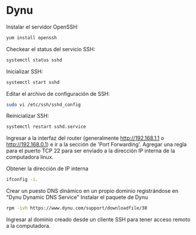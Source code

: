 ﻿

# Dynu

Instalar el servidor OpenSSH: 
```sh
yum install openssh
```
Checkear el status del servicio SSH: 
```sh
systemctl status sshd
```
Inicializar SSH:
```sh
systemctl start sshd
```
Editar el archivo de configuración de SSH: 
```sh
sudo vi /etc/ssh/sshd_config
```
Reinicializar SSH:
```sh
systemctl restart sshd.service
```
Ingresar a la interfaz del router (generalmente http://192.168.1.1 o http://192.168.0.1) e ir a la sección de 'Port Forwarding'. Agregar una regla  para el puerto TCP 22 para ser enviado a la dirección IP interna de la computadora linux.

Obtener la dirección de IP interna
```sh
ifconfig -i. 
```

Crear un puesto DNS dinámico en un propio dominio registrándose en "Dynu Dynamic DNS Service" 
Instalar el paquete de Dynu

```sh
rpm -ivh https://www.dynu.com/support/downloadfile/30 
```
Ingresar al dominio creado desde un cliente SSH para tener acceso remoto a la computadora.
